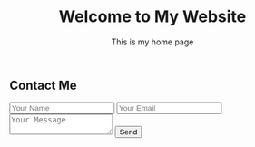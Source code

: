 <!DOCTYPE html>
<html lang="en">
<head>
  <meta charset="UTF-8" />
  <meta name="viewport" content="width=device-width, initial-scale=1.0" />
  <title>My Website</title>
  <link rel="stylesheet" href="style.css" />
</head>
<body>
  <header>
    <h1>Welcome to My Website</h1>
    <p>This is my home page</p>
  </header>

  <section id="contact">
    <h2>Contact Me</h2>
    <form id="contact-form">
      <input type="text" name="name" placeholder="Your Name" required />
      <input type="email" name="email" placeholder="Your Email" required />
      <textarea name="message" placeholder="Your Message" required></textarea>
      <button type="submit">Send</button>
    </form>
  </section>

  <script src="script.js"></script>
</body>
</html>
